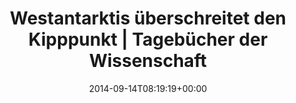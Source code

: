 ---
retweeted: false
source: <a href="http://mvilla.it/fenix" rel="nofollow">Fenix for Android</a>
entities:
  hashtags: []
  symbols: []
  user_mentions: []
  urls:
  - url: http://t.co/etQDny0jbK
    expanded_url: http://www.scilogs.de/klimalounge/westantarktis-ueberschreitet-den-kipppunkt/
    display_url: scilogs.de/klimalounge/we…
    indices:
    - '74'
    - '96'
display_text_range:
- '0'
- '96'
favorite_count: '0'
id_str: '511066652264660992'
truncated: false
retweet_count: '1'
id: '511066652264660992'
possibly_sensitive: false
created_at: Sun Sep 14 08:19:19 +0000 2014
favorited: false
full_text: Westantarktis überschreitet den Kipppunkt | Tagebücher der Wissenschaft
  -
lang: de
quote_url: http://www.scilogs.de/klimalounge/westantarktis-ueberschreitet-den-kipppunkt/
tags:
- pesos/twitter
date: '2014-09-14T08:19:19+00:00'
src: https://twitter.com/bascht/status/511066652264660992
original_url: https://twitter.com/bascht/status/511066652264660992
type: twitter_tweet
text: Westantarktis überschreitet den Kipppunkt | Tagebücher der Wissenschaft -
title: Westantarktis überschreitet den Kipppunkt | Tagebücher der Wissenschaft

---
